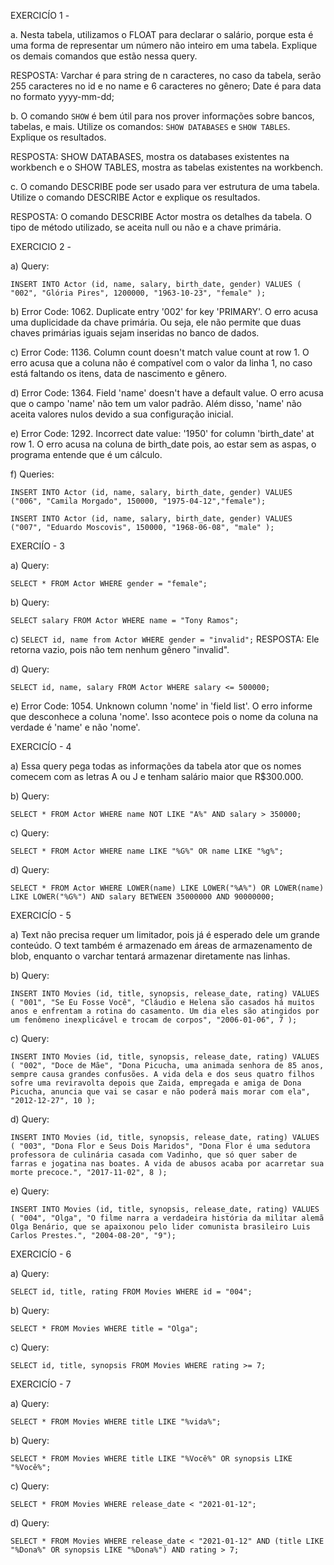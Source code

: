 EXERCICÍO 1 - 

a. Nesta tabela, utilizamos o FLOAT para declarar o salário, porque esta é uma forma de representar um número não inteiro em uma tabela. Explique os demais comandos que estão nessa query.

RESPOSTA: Varchar é para string de n caracteres, no caso da tabela, serão 255 caracteres no id e no name e 6 caracteres no gênero; Date é para data no formato yyyy-mm-dd; 

b. O comando `SHOW` é bem útil para nos prover informações sobre bancos, tabelas, e mais. Utilize os comandos: `SHOW DATABASES` e `SHOW TABLES`. Explique os resultados.

RESPOSTA: SHOW DATABASES, mostra os databases existentes na workbench e o SHOW TABLES, mostra as tabelas existentes na workbench.

c. O comando DESCRIBE pode ser usado para ver estrutura de uma tabela. Utilize o comando  DESCRIBE Actor e explique os resultados.

RESPOSTA: O comando DESCRIBE Actor mostra os detalhes da tabela. O tipo de método utilizado, se aceita null ou não e a chave primária.

EXERCICIO 2 -

a) Query:

```INSERT INTO Actor (id, name, salary, birth_date, gender) VALUES ( "002", "Glória Pires", 1200000, "1963-10-23", "female" );```

b) Error Code: 1062. Duplicate entry '002' for key 'PRIMARY'. O erro acusa uma duplicidade da chave primária. Ou seja, ele não permite que duas chaves primárias iguais sejam inseridas no banco de dados.

c) Error Code: 1136. Column count doesn't match value count at row 1. O erro acusa que a coluna não é compatível com o valor da linha 1, no caso está faltando os itens, data de nascimento e gênero.

d) Error Code: 1364. Field 'name' doesn't have a default value. O erro acusa que o campo 'name' não tem um valor padrão. Além disso, 'name' não aceita valores nulos devido a  sua configuração inicial.

e) Error Code: 1292. Incorrect date value: '1950' for column 'birth_date' at row 1. O erro acusa na coluna de birth_date pois, ao estar sem as aspas, o programa entende que é um cálculo.

f) Queries:

```INSERT INTO Actor (id, name, salary, birth_date, gender) VALUES ("006", "Camila Morgado", 150000, "1975-04-12","female");```

```INSERT INTO Actor (id, name, salary, birth_date, gender) VALUES ("007", "Eduardo Moscovis", 150000, "1968-06-08", "male" );```

EXERCIÍO - 3

a) Query:

```SELECT * FROM Actor WHERE gender = "female";```

b) Query:

```SELECT salary FROM Actor WHERE name = "Tony Ramos";```

c) ```SELECT id, name from Actor WHERE gender = "invalid";``` 
RESPOSTA: Ele retorna vazio, pois não tem nenhum gênero "invalid".

d) Query:

```SELECT id, name, salary FROM Actor WHERE salary <= 500000;```

e) Error Code: 1054. Unknown column 'nome' in 'field list'. O erro informe que desconhece a coluna 'nome'. Isso acontece pois o nome da coluna na verdade é 'name' e não 'nome'.

EXERCICÍO - 4

a) Essa query pega todas as informações da tabela ator que os nomes comecem com as letras A ou J e tenham salário maior que R$300.000.

b) Query:

```SELECT * FROM Actor WHERE name NOT LIKE "A%" AND salary > 350000;```

c) Query:

```SELECT * FROM Actor WHERE name LIKE "%G%" OR name LIKE "%g%";```

d) Query:

```SELECT * FROM Actor WHERE LOWER(name) LIKE LOWER("%A%") OR LOWER(name) LIKE LOWER("%G%") AND salary BETWEEN 35000000 AND 90000000;```

EXERCICÍO - 5

a) Text não precisa requer um limitador, pois já é esperado dele um grande conteúdo. O text também é armazenado em áreas de armazenamento de blob, enquanto o varchar tentará armazenar diretamente nas linhas.

b) Query:

```INSERT INTO Movies (id, title, synopsis, release_date, rating) VALUES ( "001", "Se Eu Fosse Você", "Cláudio e Helena são casados há muitos anos e enfrentam a rotina do casamento. Um dia eles são atingidos por um fenômeno inexplicável e trocam de corpos", "2006-01-06", 7 );```

c) Query:

```INSERT INTO Movies (id, title, synopsis, release_date, rating) VALUES ( "002", "Doce de Mãe", "Dona Picucha, uma animada senhora de 85 anos, sempre causa grandes confusões. A vida dela e dos seus quatro filhos sofre uma reviravolta depois que Zaida, empregada e amiga de Dona Picucha, anuncia que vai se casar e não poderá mais morar com ela", "2012-12-27", 10 );```

d) Query:

```INSERT INTO Movies (id, title, synopsis, release_date, rating) VALUES ( "003", "Dona Flor e Seus Dois Maridos", "Dona Flor é uma sedutora professora de culinária casada com Vadinho, que só quer saber de farras e jogatina nas boates. A vida de abusos acaba por acarretar sua morte precoce.", "2017-11-02", 8 );```

e) Query:

```INSERT INTO Movies (id, title, synopsis, release_date, rating) VALUES ( "004", "Olga", "O filme narra a verdadeira história da militar alemã Olga Benário, que se apaixonou pelo lider comunista brasileiro Luis Carlos Prestes.", "2004-08-20", "9");```

EXERCICÍO - 6

a) Query:

```SELECT id, title, rating FROM Movies WHERE id = "004";```

b) Query:

```SELECT * FROM Movies WHERE title = "Olga";```

c) Query:

```SELECT id, title, synopsis FROM Movies WHERE rating >= 7;```

EXERCICÍO - 7

a) Query:

```SELECT * FROM Movies WHERE title LIKE "%vida%";```

b) Query:

```SELECT * FROM Movies WHERE title LIKE "%Você%" OR synopsis LIKE "%Você%";```

c) Query:

```SELECT * FROM Movies WHERE release_date < "2021-01-12";```

d) Query:

```SELECT * FROM Movies WHERE release_date < "2021-01-12" AND (title LIKE "%Dona%" OR synopsis LIKE "%Dona%") AND rating > 7;```
